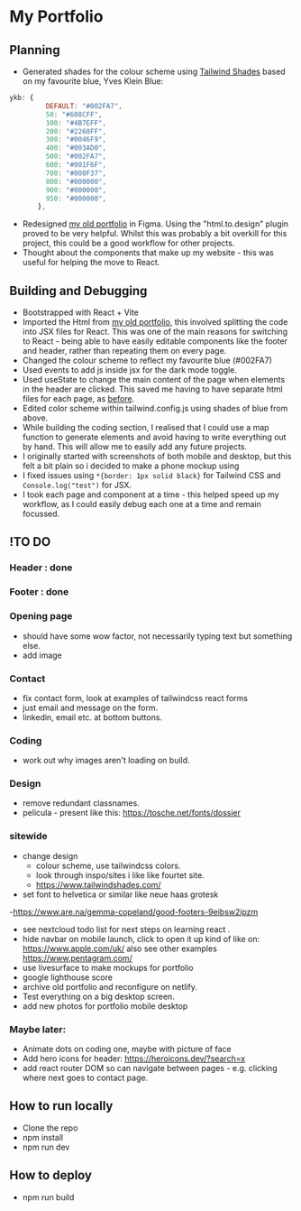 # My Portfolio

## Planning

- Generated shades for the colour scheme using [Tailwind Shades](https://www.tailwindshades.com/) based on my favourite blue, Yves Klein Blue:

```jsx
ykb: {
         DEFAULT: "#002FA7",
         50: "#608CFF",
         100: "#4B7EFF",
         200: "#2260FF",
         300: "#0046F9",
         400: "#003AD0",
         500: "#002FA7",
         600: "#001F6F",
         700: "#000F37",
         800: "#000000",
         900: "#000000",
         950: "#000000",
       },
```

- Redesigned [my old portfolio](https://github.com/jones58/portfolio) in Figma. Using the "html.to.design" plugin proved to be very helpful. Whilst this was probably a bit overkill for this project, this could be a good workflow for other projects.
- Thought about the components that make up my website - this was useful for helping the move to React.

## Building and Debugging

- Bootstrapped with React + Vite
- Imported the Html from [my old portfolio](https://github.com/jones58/portfolio), this involved splitting the code into JSX files for React. This was one of the main reasons for switching to React - being able to have easily editable components like the footer and header, rather than repeating them on every page.
- Changed the colour scheme to reflect my favourite blue (#002FA7)
- Used events to add js inside jsx for the dark mode toggle.
- Used useState to change the main content of the page when elements in the header are clicked. This saved me having to have separate html files for each page, as [before](https://github.com/jones58/portfolio).
- Edited color scheme within tailwind.config.js using shades of blue from above.
- While building the coding section, I realised that I could use a map function to generate elements and avoid having to write everything out by hand. This will allow me to easily add any future projects.
- I originally started with screenshots of both mobile and desktop, but this felt a bit plain so i decided to make a phone mockup using
- I fixed issues using `*{border: 1px solid black}` for Tailwind CSS and `Console.log("test")` for JSX.
- I took each page and component at a time - this helped speed up my workflow, as I could easily debug each one at a time and remain focussed.

## !TO DO

### Header : done

### Footer : done

### Opening page

- should have some wow factor, not necessarily typing text but something else.
- add image

### Contact

- fix contact form, look at examples of tailwindcss react forms
- just email and message on the form.
- linkedin, email etc. at bottom buttons.

### Coding

- work out why images aren't loading on build.

### Design

- remove redundant classnames.
- pelicula - present like this: https://tosche.net/fonts/dossier

### sitewide

- change design
  - colour scheme, use tailwindcss colors.
  - look through inspo/sites i like like fourtet site.
  - https://www.tailwindshades.com/
- set font to helvetica or similar like neue haas grotesk

-https://www.are.na/gemma-copeland/good-footers-9eibsw2ipzm

- see nextcloud todo list for next steps on learning react .
- hide navbar on mobile launch, click to open it up kind of like on: https://www.apple.com/uk/ also see other examples https://www.pentagram.com/
- use livesurface to make mockups for portfolio
- google lighthouse score
- archive old portfolio and reconfigure on netlify.
- Test everything on a big desktop screen.
- add new photos for portfolio mobile desktop

### Maybe later:

- Animate dots on coding one, maybe with picture of face
- Add hero icons for header: https://heroicons.dev/?search=x
- add react router DOM so can navigate between pages - e.g. clicking where next goes to contact page.

## How to run locally

- Clone the repo
- npm install
- npm run dev

## How to deploy

- npm run build
